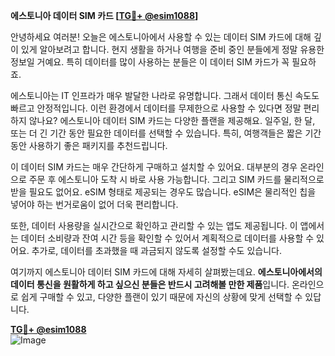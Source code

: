 **에스토니아 데이터 SIM 카드 [[TG💪+ @esim1088](https://t.me/s/esim1088)]**

안녕하세요 여러분! 오늘은 에스토니아에서 사용할 수 있는 데이터 SIM 카드에 대해 깊이 있게 알아보려고 합니다. 현지 생활을 하거나 여행을 준비 중인 분들에게 정말 유용한 정보일 거예요. 특히 데이터를 많이 사용하는 분들은 이 데이터 SIM 카드가 꼭 필요하죠. 

에스토니아는 IT 인프라가 매우 발달한 나라로 유명합니다. 그래서 데이터 통신 속도도 빠르고 안정적입니다. 이런 환경에서 데이터를 무제한으로 사용할 수 있다면 정말 편리하지 않나요? 에스토니아 데이터 SIM 카드는 다양한 플랜을 제공해요. 일주일, 한 달, 또는 더 긴 기간 동안 필요한 데이터를 선택할 수 있습니다. 특히, 여행객들은 짧은 기간 동안 사용하기 좋은 패키지를 추천드립니다.

이 데이터 SIM 카드는 매우 간단하게 구매하고 설치할 수 있어요. 대부분의 경우 온라인으로 주문 후 에스토니아 도착 시 바로 사용 가능합니다. 그리고 SIM 카드를 물리적으로 받을 필요도 없어요. eSIM 형태로 제공되는 경우도 많습니다. eSIM은 물리적인 칩을 넣어야 하는 번거로움이 없어 더욱 편리합니다.  

또한, 데이터 사용량을 실시간으로 확인하고 관리할 수 있는 앱도 제공됩니다. 이 앱에서는 데이터 소비량과 잔여 시간 등을 확인할 수 있어서 계획적으로 데이터를 사용할 수 있어요. 추가로, 데이터를 초과했을 때 과금되지 않도록 설정할 수도 있습니다.

여기까지 에스토니아 데이터 SIM 카드에 대해 자세히 살펴봤는데요. **에스토니아에서의 데이터 통신을 원활하게 하고 싶으신 분들은 반드시 고려해볼 만한 제품**입니다. 온라인으로 쉽게 구매할 수 있고, 다양한 플랜이 있기 때문에 자신의 상황에 맞게 선택할 수 있답니다. 

**[TG💪+ @esim1088](https://t.me/s/esim1088)**  
![Image](https://i.postimg.cc/Y0z9fWf4/image.png)